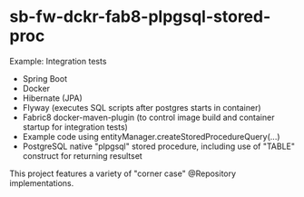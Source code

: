 # sb-fw-dckr-fab8-plpgsql-stored-proc
Example: Integration tests
- Spring Boot
- Docker
- Hibernate (JPA)
- Flyway (executes SQL scripts after postgres starts in container)
- Fabric8 docker-maven-plugin (to control image build and container startup for integration tests)
- Example code using entityManager.createStoredProcedureQuery(...)
- PostgreSQL native "plpgsql" stored procedure, including use of "TABLE" construct for returning resultset

This project features a variety of "corner case" @Repository implementations.
